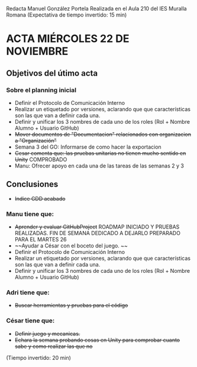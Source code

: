 Redacta Manuel González Portela
Realizada en el Aula 210 del IES Muralla Romana 
(Expectativa de tiempo invertido: 15 min)

# ACTA MIÉRCOLES 22 DE NOVIEMBRE

## Objetivos del útimo acta

### Sobre el planning inicial
- Definir el Protocolo de Comunicación Interno
- Realizar un etiquetado por versiones, aclarando que que características son las que van a definir cada una.
- Definir y unificar los 3 nombres de cada uno de los roles (Rol + Nombre Alumno + Usuario GitHub)
- ~~Mover documentos de "Documentacion" relacionados con organizacion a "Organización"~~
- Semana 3 del GO: Informarse de como hacer la exportacion
- ~~Cesar comenta que: las pruebas unitarias no tienen mucho sentido en Unity~~ COMPROBADO
- Manu: Ofrecer apoyo en cada una de las tareas de las semanas 2 y 3

## Conclusiones
- ~~Indice GDD acabado~~
### Manu tiene que:
- ~~Aprender y evaluar GitHubProject~~ ROADMAP INICIADO Y PRUEBAS REALIZADAS. FIN DE SEMANA DEDICADO A DEJARLO PREPARADO PARA EL MARTES 26
- ~~Ayudar a César con el boceto del juego. ~~
- Definir el Protocolo de Comunicación Interno
- Realizar un etiquetado por versiones, aclarando que que características son las que van a definir cada una.
- Definir y unificar los 3 nombres de cada uno de los roles (Rol + Nombre Alumno + Usuario GitHub)

### Adri tiene que:
- ~~Buscar herramientas y pruebas para el código~~
### César tiene que: 
- ~~Definir juego y mecanicas.~~ 
- ~~Echara la semana probando cosas en Unity para comprobar cuanto sabe y como realizar las que no~~

(Tiempo invertido: 20 min)